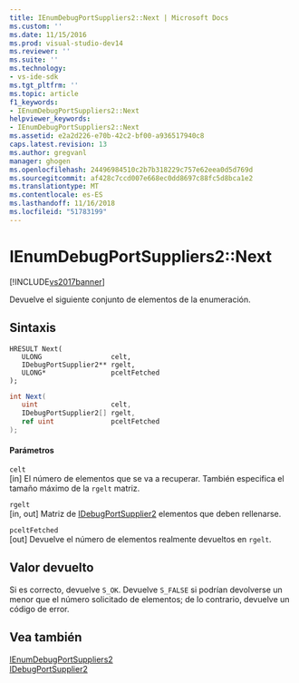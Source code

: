 ```yaml
---
title: IEnumDebugPortSuppliers2::Next | Microsoft Docs
ms.custom: ''
ms.date: 11/15/2016
ms.prod: visual-studio-dev14
ms.reviewer: ''
ms.suite: ''
ms.technology:
- vs-ide-sdk
ms.tgt_pltfrm: ''
ms.topic: article
f1_keywords:
- IEnumDebugPortSuppliers2::Next
helpviewer_keywords:
- IEnumDebugPortSuppliers2::Next
ms.assetid: e2a2d226-e70b-42c2-bf00-a936517940c8
caps.latest.revision: 13
ms.author: gregvanl
manager: ghogen
ms.openlocfilehash: 24496984510c2b7b318229c757e62eea0d5d769d
ms.sourcegitcommit: af428c7ccd007e668ec0dd8697c88fc5d8bca1e2
ms.translationtype: MT
ms.contentlocale: es-ES
ms.lasthandoff: 11/16/2018
ms.locfileid: "51783199"
---
```

# <a name="ienumdebugportsuppliers2next"></a>IEnumDebugPortSuppliers2::Next
[!INCLUDE[vs2017banner](../../../includes/vs2017banner.md)]

Devuelve el siguiente conjunto de elementos de la enumeración.  
  
## <a name="syntax"></a>Sintaxis  
  
```cpp#  
HRESULT Next(  
   ULONG                 celt,  
   IDebugPortSupplier2** rgelt,  
   ULONG*                pceltFetched  
);  
```  
  
```csharp  
int Next(  
   uint                  celt,  
   IDebugPortSupplier2[] rgelt,  
   ref uint              pceltFetched  
);  
```  
  
#### <a name="parameters"></a>Parámetros  
 `celt`  
 [in] El número de elementos que se va a recuperar. También especifica el tamaño máximo de la `rgelt` matriz.  
  
 `rgelt`  
 [in, out] Matriz de [IDebugPortSupplier2](../../../extensibility/debugger/reference/idebugportsupplier2.md) elementos que deben rellenarse.  
  
 `pceltFetched`  
 [out] Devuelve el número de elementos realmente devueltos en `rgelt`.  
  
## <a name="return-value"></a>Valor devuelto  
 Si es correcto, devuelve `S_OK`. Devuelve `S_FALSE` si podrían devolverse un menor que el número solicitado de elementos; de lo contrario, devuelve un código de error.  
  
## <a name="see-also"></a>Vea también  
 [IEnumDebugPortSuppliers2](../../../extensibility/debugger/reference/ienumdebugportsuppliers2.md)   
 [IDebugPortSupplier2](../../../extensibility/debugger/reference/idebugportsupplier2.md)


